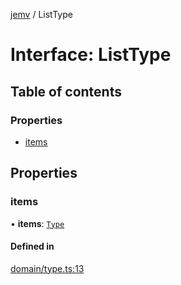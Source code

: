 [jemv](../README.md) / ListType

# Interface: ListType

## Table of contents

### Properties

- [items](ListType.md#items)

## Properties

### items

• **items**: [`Type`](../classes/Type.md)

#### Defined in

[domain/type.ts:13](https://github.com/FlavioLionelRita/typ3s/blob/9ddd9fd/src/lib/domain/type.ts#L13)

